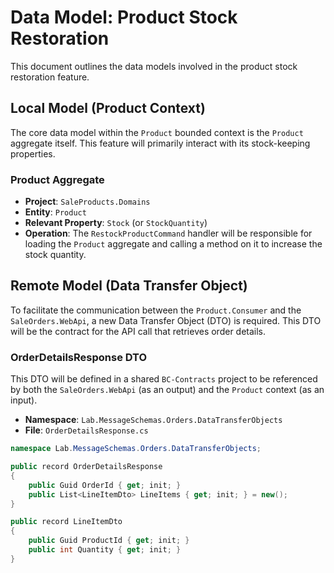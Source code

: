 # Data Model: Product Stock Restoration

This document outlines the data models involved in the product stock restoration feature.

## Local Model (Product Context)

The core data model within the `Product` bounded context is the `Product` aggregate itself. This feature will primarily interact with its stock-keeping properties.

### Product Aggregate
-   **Project**: `SaleProducts.Domains`
-   **Entity**: `Product`
-   **Relevant Property**: `Stock` (or `StockQuantity`)
-   **Operation**: The `RestockProductCommand` handler will be responsible for loading the `Product` aggregate and calling a method on it to increase the stock quantity.

## Remote Model (Data Transfer Object)

To facilitate the communication between the `Product.Consumer` and the `SaleOrders.WebApi`, a new Data Transfer Object (DTO) is required. This DTO will be the contract for the API call that retrieves order details.

### OrderDetailsResponse DTO

This DTO will be defined in a shared `BC-Contracts` project to be referenced by both the `SaleOrders.WebApi` (as an output) and the `Product` context (as an input).

-   **Namespace**: `Lab.MessageSchemas.Orders.DataTransferObjects`
-   **File**: `OrderDetailsResponse.cs`

```csharp
namespace Lab.MessageSchemas.Orders.DataTransferObjects;

public record OrderDetailsResponse
{
    public Guid OrderId { get; init; }
    public List<LineItemDto> LineItems { get; init; } = new();
}

public record LineItemDto
{
    public Guid ProductId { get; init; }
    public int Quantity { get; init; }
}
```
